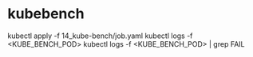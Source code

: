 # kubebench

kubectl apply -f 14_kube-bench/job.yaml
kubectl logs -f <KUBE_BENCH_POD>
kubectl logs -f <KUBE_BENCH_POD> | grep FAIL
